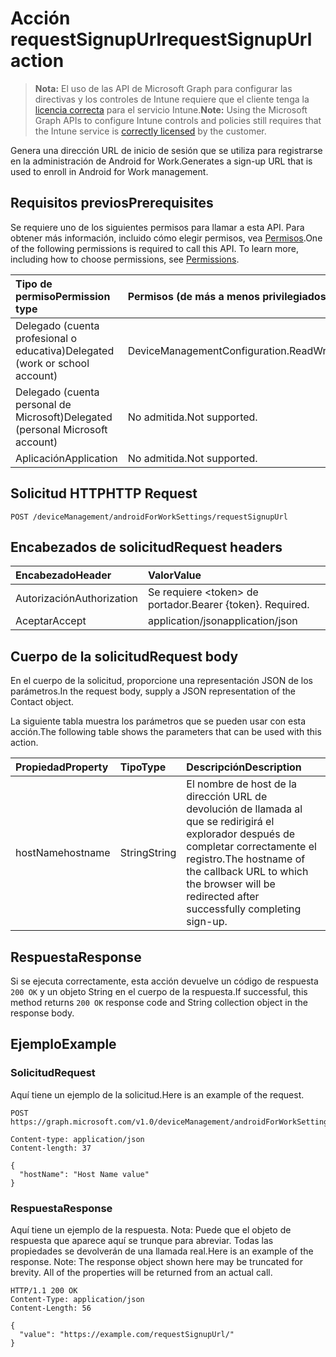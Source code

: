 # <a name="requestsignupurl-action"></a><span data-ttu-id="ed3b4-101">Acción requestSignupUrl</span><span class="sxs-lookup"><span data-stu-id="ed3b4-101">requestSignupUrl action</span></span>

> <span data-ttu-id="ed3b4-102">**Nota:** El uso de las API de Microsoft Graph para configurar las directivas y los controles de Intune requiere que el cliente tenga la [licencia correcta](https://go.microsoft.com/fwlink/?linkid=839381) para el servicio Intune.</span><span class="sxs-lookup"><span data-stu-id="ed3b4-102">**Note:** Using the Microsoft Graph APIs to configure Intune controls and policies still requires that the Intune service is [correctly licensed](https://go.microsoft.com/fwlink/?linkid=839381) by the customer.</span></span>

<span data-ttu-id="ed3b4-103">Genera una dirección URL de inicio de sesión que se utiliza para registrarse en la administración de Android for Work.</span><span class="sxs-lookup"><span data-stu-id="ed3b4-103">Generates a sign-up URL that is used to enroll in Android for Work management.</span></span>
## <a name="prerequisites"></a><span data-ttu-id="ed3b4-104">Requisitos previos</span><span class="sxs-lookup"><span data-stu-id="ed3b4-104">Prerequisites</span></span>
<span data-ttu-id="ed3b4-p101">Se requiere uno de los siguientes permisos para llamar a esta API. Para obtener más información, incluido cómo elegir permisos, vea [Permisos](../../../concepts/permissions_reference.md).</span><span class="sxs-lookup"><span data-stu-id="ed3b4-p101">One of the following permissions is required to call this API. To learn more, including how to choose permissions, see [Permissions](../../../concepts/permissions_reference.md).</span></span>

|<span data-ttu-id="ed3b4-107">Tipo de permiso</span><span class="sxs-lookup"><span data-stu-id="ed3b4-107">Permission type</span></span>|<span data-ttu-id="ed3b4-108">Permisos (de más a menos privilegiados)</span><span class="sxs-lookup"><span data-stu-id="ed3b4-108">Permissions (from least to most privileged)</span></span>|
|:---|:---|
|<span data-ttu-id="ed3b4-109">Delegado (cuenta profesional o educativa)</span><span class="sxs-lookup"><span data-stu-id="ed3b4-109">Delegated (work or school account)</span></span>|<span data-ttu-id="ed3b4-110">DeviceManagementConfiguration.ReadWrite.All</span><span class="sxs-lookup"><span data-stu-id="ed3b4-110">DeviceManagementConfiguration.ReadWrite.All</span></span>|
|<span data-ttu-id="ed3b4-111">Delegado (cuenta personal de Microsoft)</span><span class="sxs-lookup"><span data-stu-id="ed3b4-111">Delegated (personal Microsoft account)</span></span>|<span data-ttu-id="ed3b4-112">No admitida.</span><span class="sxs-lookup"><span data-stu-id="ed3b4-112">Not supported.</span></span>|
|<span data-ttu-id="ed3b4-113">Aplicación</span><span class="sxs-lookup"><span data-stu-id="ed3b4-113">Application</span></span>|<span data-ttu-id="ed3b4-114">No admitida.</span><span class="sxs-lookup"><span data-stu-id="ed3b4-114">Not supported.</span></span>|

## <a name="http-request"></a><span data-ttu-id="ed3b4-115">Solicitud HTTP</span><span class="sxs-lookup"><span data-stu-id="ed3b4-115">HTTP Request</span></span>
<!-- {
  "blockType": "ignored"
}
-->
``` http
POST /deviceManagement/androidForWorkSettings/requestSignupUrl
```

## <a name="request-headers"></a><span data-ttu-id="ed3b4-116">Encabezados de solicitud</span><span class="sxs-lookup"><span data-stu-id="ed3b4-116">Request headers</span></span>
|<span data-ttu-id="ed3b4-117">Encabezado</span><span class="sxs-lookup"><span data-stu-id="ed3b4-117">Header</span></span>|<span data-ttu-id="ed3b4-118">Valor</span><span class="sxs-lookup"><span data-stu-id="ed3b4-118">Value</span></span>|
|:---|:---|
|<span data-ttu-id="ed3b4-119">Autorización</span><span class="sxs-lookup"><span data-stu-id="ed3b4-119">Authorization</span></span>|<span data-ttu-id="ed3b4-120">Se requiere &lt;token&gt; de portador.</span><span class="sxs-lookup"><span data-stu-id="ed3b4-120">Bearer {token}. Required.</span></span>|
|<span data-ttu-id="ed3b4-121">Aceptar</span><span class="sxs-lookup"><span data-stu-id="ed3b4-121">Accept</span></span>|<span data-ttu-id="ed3b4-122">application/json</span><span class="sxs-lookup"><span data-stu-id="ed3b4-122">application/json</span></span>|

## <a name="request-body"></a><span data-ttu-id="ed3b4-123">Cuerpo de la solicitud</span><span class="sxs-lookup"><span data-stu-id="ed3b4-123">Request body</span></span>
<span data-ttu-id="ed3b4-124">En el cuerpo de la solicitud, proporcione una representación JSON de los parámetros.</span><span class="sxs-lookup"><span data-stu-id="ed3b4-124">In the request body, supply a JSON representation of the Contact object.</span></span>

<span data-ttu-id="ed3b4-125">La siguiente tabla muestra los parámetros que se pueden usar con esta acción.</span><span class="sxs-lookup"><span data-stu-id="ed3b4-125">The following table shows the parameters that can be used with this action.</span></span>

|<span data-ttu-id="ed3b4-126">Propiedad</span><span class="sxs-lookup"><span data-stu-id="ed3b4-126">Property</span></span>|<span data-ttu-id="ed3b4-127">Tipo</span><span class="sxs-lookup"><span data-stu-id="ed3b4-127">Type</span></span>|<span data-ttu-id="ed3b4-128">Descripción</span><span class="sxs-lookup"><span data-stu-id="ed3b4-128">Description</span></span>|
|:---|:---|:---|
|<span data-ttu-id="ed3b4-129">hostName</span><span class="sxs-lookup"><span data-stu-id="ed3b4-129">hostname</span></span>|<span data-ttu-id="ed3b4-130">String</span><span class="sxs-lookup"><span data-stu-id="ed3b4-130">String</span></span>|<span data-ttu-id="ed3b4-131">El nombre de host de la dirección URL de devolución de llamada al que se redirigirá el explorador después de completar correctamente el registro.</span><span class="sxs-lookup"><span data-stu-id="ed3b4-131">The hostname of the callback URL to which the browser will be redirected after successfully completing sign-up.</span></span>|



## <a name="response"></a><span data-ttu-id="ed3b4-132">Respuesta</span><span class="sxs-lookup"><span data-stu-id="ed3b4-132">Response</span></span>
<span data-ttu-id="ed3b4-133">Si se ejecuta correctamente, esta acción devuelve un código de respuesta `200 OK` y un objeto String en el cuerpo de la respuesta.</span><span class="sxs-lookup"><span data-stu-id="ed3b4-133">If successful, this method returns `200 OK` response code and String collection object in the response body.</span></span>

## <a name="example"></a><span data-ttu-id="ed3b4-134">Ejemplo</span><span class="sxs-lookup"><span data-stu-id="ed3b4-134">Example</span></span>
### <a name="request"></a><span data-ttu-id="ed3b4-135">Solicitud</span><span class="sxs-lookup"><span data-stu-id="ed3b4-135">Request</span></span>
<span data-ttu-id="ed3b4-136">Aquí tiene un ejemplo de la solicitud.</span><span class="sxs-lookup"><span data-stu-id="ed3b4-136">Here is an example of the request.</span></span>
``` http
POST https://graph.microsoft.com/v1.0/deviceManagement/androidForWorkSettings/requestSignupUrl

Content-type: application/json
Content-length: 37

{
  "hostName": "Host Name value"
}
```

### <a name="response"></a><span data-ttu-id="ed3b4-137">Respuesta</span><span class="sxs-lookup"><span data-stu-id="ed3b4-137">Response</span></span>
<span data-ttu-id="ed3b4-p102">Aquí tiene un ejemplo de la respuesta. Nota: Puede que el objeto de respuesta que aparece aquí se trunque para abreviar. Todas las propiedades se devolverán de una llamada real.</span><span class="sxs-lookup"><span data-stu-id="ed3b4-p102">Here is an example of the response. Note: The response object shown here may be truncated for brevity. All of the properties will be returned from an actual call.</span></span>
``` http
HTTP/1.1 200 OK
Content-Type: application/json
Content-Length: 56

{
  "value": "https://example.com/requestSignupUrl/"
}
```



